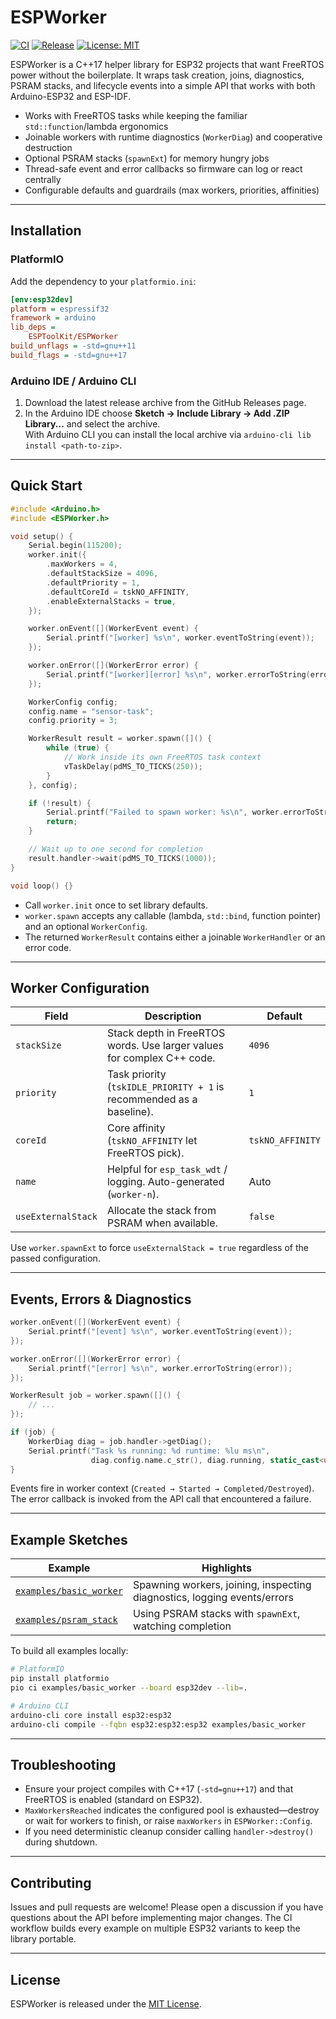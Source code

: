 # ESPWorker

[![CI](https://github.com/ESPToolKit/esp-worker/actions/workflows/ci.yml/badge.svg)](https://github.com/ESPToolKit/esp-worker/actions/workflows/ci.yml)
[![Release](https://github.com/ESPToolKit/esp-worker/actions/workflows/release.yml/badge.svg)](https://github.com/ESPToolKit/esp-worker/actions/workflows/release.yml)
[![License: MIT](https://img.shields.io/badge/License-MIT-yellow.svg)](LICENSE.md)

ESPWorker is a C++17 helper library for ESP32 projects that want FreeRTOS power without the boilerplate. It wraps task creation, joins, diagnostics, PSRAM stacks, and lifecycle events into a simple API that works with both Arduino-ESP32 and ESP-IDF.

- Works with FreeRTOS tasks while keeping the familiar `std::function`/lambda ergonomics
- Joinable workers with runtime diagnostics (`WorkerDiag`) and cooperative destruction
- Optional PSRAM stacks (`spawnExt`) for memory hungry jobs
- Thread-safe event and error callbacks so firmware can log or react centrally
- Configurable defaults and guardrails (max workers, priorities, affinities)

---

## Installation

### PlatformIO

Add the dependency to your `platformio.ini`:

```ini
[env:esp32dev]
platform = espressif32
framework = arduino
lib_deps =
    ESPToolKit/ESPWorker
build_unflags = -std=gnu++11
build_flags = -std=gnu++17
```

### Arduino IDE / Arduino CLI

1. Download the latest release archive from the GitHub Releases page.
2. In the Arduino IDE choose **Sketch → Include Library → Add .ZIP Library...** and select the archive.  
   With Arduino CLI you can install the local archive via `arduino-cli lib install <path-to-zip>`.

---

## Quick Start

```cpp
#include <Arduino.h>
#include <ESPWorker.h>

void setup() {
    Serial.begin(115200);
    worker.init({
        .maxWorkers = 4,
        .defaultStackSize = 4096,
        .defaultPriority = 1,
        .defaultCoreId = tskNO_AFFINITY,
        .enableExternalStacks = true,
    });

    worker.onEvent([](WorkerEvent event) {
        Serial.printf("[worker] %s\n", worker.eventToString(event));
    });

    worker.onError([](WorkerError error) {
        Serial.printf("[worker][error] %s\n", worker.errorToString(error));
    });

    WorkerConfig config;
    config.name = "sensor-task";
    config.priority = 3;

    WorkerResult result = worker.spawn([]() {
        while (true) {
            // Work inside its own FreeRTOS task context
            vTaskDelay(pdMS_TO_TICKS(250));
        }
    }, config);

    if (!result) {
        Serial.printf("Failed to spawn worker: %s\n", worker.errorToString(result.error));
        return;
    }

    // Wait up to one second for completion
    result.handler->wait(pdMS_TO_TICKS(1000));
}

void loop() {}
```

- Call `worker.init` once to set library defaults.
- `worker.spawn` accepts any callable (lambda, `std::bind`, function pointer) and an optional `WorkerConfig`.
- The returned `WorkerResult` contains either a joinable `WorkerHandler` or an error code.

---

## Worker Configuration

| Field | Description | Default |
| --- | --- | --- |
| `stackSize` | Stack depth in FreeRTOS words. Use larger values for complex C++ code. | `4096` |
| `priority` | Task priority (`tskIDLE_PRIORITY + 1` is recommended as a baseline). | `1` |
| `coreId` | Core affinity (`tskNO_AFFINITY` let FreeRTOS pick). | `tskNO_AFFINITY` |
| `name` | Helpful for `esp_task_wdt` / logging. Auto-generated (`worker-n`). | Auto |
| `useExternalStack` | Allocate the stack from PSRAM when available. | `false` |

Use `worker.spawnExt` to force `useExternalStack = true` regardless of the passed configuration.

---

## Events, Errors & Diagnostics

```cpp
worker.onEvent([](WorkerEvent event) {
    Serial.printf("[event] %s\n", worker.eventToString(event));
});

worker.onError([](WorkerError error) {
    Serial.printf("[error] %s\n", worker.errorToString(error));
});

WorkerResult job = worker.spawn([]() {
    // ...
});

if (job) {
    WorkerDiag diag = job.handler->getDiag();
    Serial.printf("Task %s running: %d runtime: %lu ms\n",
                  diag.config.name.c_str(), diag.running, static_cast<unsigned long>(diag.runtimeMs));
}
```

Events fire in worker context (`Created → Started → Completed/Destroyed`). The error callback is invoked from the API call that encountered a failure.

---

## Example Sketches

| Example | Highlights |
| --- | --- |
| [`examples/basic_worker`](examples/basic_worker) | Spawning workers, joining, inspecting diagnostics, logging events/errors |
| [`examples/psram_stack`](examples/psram_stack) | Using PSRAM stacks with `spawnExt`, watching completion |

To build all examples locally:

```bash
# PlatformIO
pip install platformio
pio ci examples/basic_worker --board esp32dev --lib=.

# Arduino CLI
arduino-cli core install esp32:esp32
arduino-cli compile --fqbn esp32:esp32:esp32 examples/basic_worker
```

---

## Troubleshooting

- Ensure your project compiles with C++17 (`-std=gnu++17`) and that FreeRTOS is enabled (standard on ESP32).
- `MaxWorkersReached` indicates the configured pool is exhausted—destroy or wait for workers to finish, or raise `maxWorkers` in `ESPWorker::Config`.
- If you need deterministic cleanup consider calling `handler->destroy()` during shutdown.

---

## Contributing

Issues and pull requests are welcome! Please open a discussion if you have questions about the API before implementing major changes. The CI workflow builds every example on multiple ESP32 variants to keep the library portable.

---

## License

ESPWorker is released under the [MIT License](LICENSE.md).
